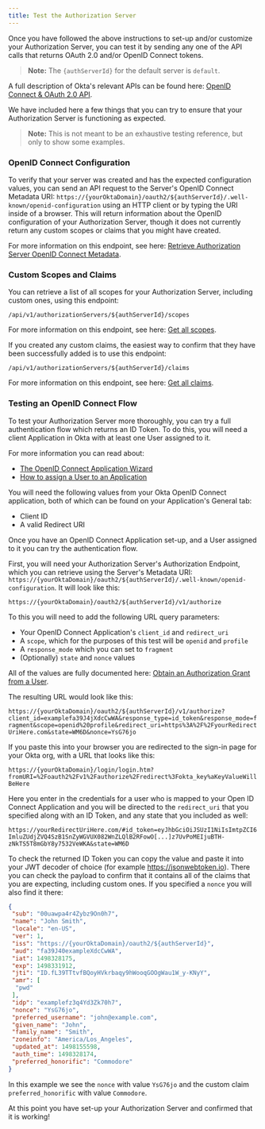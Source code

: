 ```yaml
---
title: Test the Authorization Server
---
```


Once you have followed the above instructions to set-up and/or customize your Authorization Server, you can test it by sending any one of the API calls that returns OAuth 2.0 and/or OpenID Connect tokens.

> **Note:** The `{authServerId}` for the default server is `default`.

A full description of Okta's relevant APIs can be found here: [OpenID Connect & OAuth 2.0 API](/docs/reference/api/oidc/).

We have included here a few things that you can try to ensure that your Authorization Server is functioning as expected.

> **Note:** This is not meant to be an exhaustive testing reference, but only to show some examples.

### OpenID Connect Configuration

To verify that your server was created and has the expected configuration values, you can send an API request to the Server's OpenID Connect Metadata URI: `https://{yourOktaDomain}/oauth2/${authServerId}/.well-known/openid-configuration` using an HTTP client or by typing the URI inside of a browser. This will return information about the OpenID configuration of your Authorization Server, though it does not currently return any custom scopes or claims that you might have created.

For more information on this endpoint, see here: [Retrieve Authorization Server OpenID Connect Metadata](/docs/reference/api/oidc/#well-known-openid-configuration).

### Custom Scopes and Claims

You can retrieve a list of all scopes for your Authorization Server, including custom ones, using this endpoint:

`/api/v1/authorizationServers/${authServerId}/scopes`

For more information on this endpoint, see here: [Get all scopes](/docs/reference/api/authorization-servers/#get-all-scopes).

If you created any custom claims, the easiest way to confirm that they have been successfully added is to use this endpoint:

`/api/v1/authorizationServers/${authServerId}/claims`

For more information on this endpoint, see here: [Get all claims](/docs/reference/api/authorization-servers/#get-all-claims).

### Testing an OpenID Connect Flow

To test your Authorization Server more thoroughly, you can try a full authentication flow which returns an ID Token. To do this, you will need a client Application in Okta with at least one User assigned to it.

For more information you can read about:
- [The OpenID Connect Application Wizard](https://help.okta.com/en/prod/okta_help_CSH.htm#ext_Apps_App_Integration_Wizard-oidc)
- [How to assign a User to an Application](https://support.okta.com/help/Documentation/Knowledge_Article/27418177-Using-the-Okta-Applications-Page#Assigning)

You will need the following values from your Okta OpenID Connect application, both of which can be found on your Application's General tab:

- Client ID
- A valid Redirect URI

Once you have an OpenID Connect Application set-up, and a User assigned to it you can try the authentication flow.

First, you will need your Authorization Server's Authorization Endpoint, which you can retrieve using the Server's Metadata URI: `https://{yourOktaDomain}/oauth2/${authServerId}/.well-known/openid-configuration`. It will look like this:

`https://{yourOktaDomain}/oauth2/${authServerId}/v1/authorize`

To this you will need to add the following URL query parameters:

- Your OpenID Connect Application's `client_id` and `redirect_uri`
- A `scope`, which for the purposes of this test will be `openid` and `profile`
- A `response_mode` which you can set to `fragment`
- (Optionally) `state` and `nonce` values

All of the values are fully documented here: [Obtain an Authorization Grant from a User](/docs/reference/api/oidc/#authorize).

The resulting URL would look like this:

`https://{yourOktaDomain}/oauth2/${authServerId}/v1/authorize?client_id=examplefa39J4jXdcCwWA&response_type=id_token&response_mode=fragment&scope=openid%20profile&redirect_uri=https%3A%2F%2FyourRedirectUriHere.com&state=WM6D&nonce=YsG76jo`

If you paste this into your browser you are redirected to the sign-in page for your Okta org, with a URL that looks like this:

`https://{yourOktaDomain}/login/login.htm?fromURI=%2Foauth2%2Fv1%2Fauthorize%2Fredirect%3Fokta_key%aKeyValueWillBeHere`

Here you enter in the credentials for a user who is mapped to your Open ID Connect Application and you will be directed to the `redirect_uri` that you specified along with an ID Token, and any state that you included as well:

`https://yourRedirectUriHere.com/#id_token=eyJhbGciOiJSUzI1NiIsImtpZCI6ImluZUdjZVQ4SzB1SnZyWGVUX082WnZLQlB2RFowO[...]z7UvPoMEIjuBTH-zNkTS5T8mGbY8y7532VeWKA&state=WM6D`

To check the returned ID Token you can copy the value and paste it into your JWT decoder of choice (for example <https://jsonwebtoken.io>). There you can check the payload to confirm that it contains all of the claims that you are expecting, including custom ones. If you specified a `nonce` you will also find it there:

```json
{
 "sub": "00uawpa4r4Zybz9On0h7",
 "name": "John Smith",
 "locale": "en-US",
 "ver": 1,
 "iss": "https://{yourOktaDomain}/oauth2/${authServerId}",
 "aud": "fa39J40exampleXdcCwWA",
 "iat": 1498328175,
 "exp": 1498331912,
 "jti": "ID.fL39TTtvfBQoyHVkrbaqy9hWooqGOOgWau1W_y-KNyY",
 "amr": [
  "pwd"
 ],
 "idp": "examplefz3q4Yd3Zk70h7",
 "nonce": "YsG76jo",
 "preferred_username": "john@example.com",
 "given_name": "John",
 "family_name": "Smith",
 "zoneinfo": "America/Los_Angeles",
 "updated_at": 1498155598,
 "auth_time": 1498328174,
 "preferred_honorific": "Commodore"
}
```

In this example we see the `nonce` with value `YsG76jo` and the custom claim `preferred_honorific` with value `Commodore`.

At this point you have set-up your Authorization Server and confirmed that it is working!


<NextSectionLink/>

